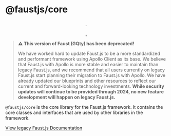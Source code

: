 # @faustjs/core

<p align="center">
  <a aria-label="NPM version" href="https://www.npmjs.com/package/@faustjs/core">
    <img alt="" src="https://img.shields.io/npm/v/@faustjs/core?color=7e5cef&style=for-the-badge">
  </a>

  <a aria-label="License" href="https://github.com/wpengine/faustjs/blob/canary/LICENSE">
    <img alt="" src="https://img.shields.io/npm/l/@faustjs/core?color=7e5cef&style=for-the-badge">
  </a>
</p>

<p align="center">
  <a aria-label="Faust.js Core Downloads Per Month" href="https://www.npmjs.com/package/@faustjs/core">
    <img alt="" src="https://img.shields.io/npm/dm/@faustjs/core?color=7e5cef&style=for-the-badge&label=@faustjs/core">
  </a>
  <a aria-label="Faust.js Core Downloads Per Week" href="https://www.npmjs.com/package/@faustjs/core">
    <img alt="" src="https://img.shields.io/npm/dw/@faustjs/core?color=7e5cef&style=for-the-badge&label=@faustjs/core">
  </a>
</p>

> **⚠️ This version of Faust (GQty) has been deprecated!**
>
> We have worked hard to update Faust.js to be a more standardized and performant framework using Apollo Client as its base. We believe that Faust.js with Apollo is more stable and easier to maintain than legacy Faust.js, and we recommend that all users currently on legacy Faust.js start planning their migration to Faust.js with Apollo. We have already updated our blueprints and other resources to reflect our current and forward-looking technology investments. **While security updates will continue to be provided through 2024, no new feature development will happen on legacy Faust.js.**

`@faustjs/core` is the core library for the Faust.js framework. It contains the core classes and interfaces that are used by other libraries in the framework.

[View legacy Faust.js Documentation](https://faustjs.org/legacy)

